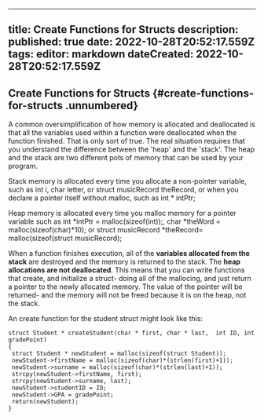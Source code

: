 
---
title: Create Functions for Structs
description: 
published: true
date: 2022-10-28T20:52:17.559Z
tags: 
editor: markdown
dateCreated: 2022-10-28T20:52:17.559Z
---

## Create Functions for Structs {#create-functions-for-structs .unnumbered}

A common oversimplification of how memory is allocated and deallocated
is that all the variables used within a function were deallocated when
the function finished. That is only sort of true. The real situation
requires that you understand the difference between the 'heap' and the
'stack'. The heap and the stack are two different pots of memory that
can be used by your program.

Stack memory is allocated every time you allocate a non-pointer
variable, such as int i, char letter, or struct musicRecord theRecord,
or when you declare a pointer itself without malloc, such as int \*
intPtr;

Heap memory is allocated every time you malloc memory for a pointer
variable such as int \*intPtr = malloc(sizeof(int));, char \*theWord =
malloc(sizeof(char)\*10); or struct musicRecord \*theRecord=
malloc(sizeof(struct musicRecord);

When a function finishes execution, all of the **variables allocated
from the stack** are destroyed and the memory is returned to the stack.
The **heap allocations are not deallocated**. This means that you can
write functions that create, and initialize a struct- doing all of the
mallocing, and just return a pointer to the newly allocated memory. The
value of the pointer will be returned- and the memory will not be freed
because it is on the heap, not the stack.

An create function for the student struct might look like this:


    struct Student * createStudent(char * first, char * last,  int ID, int gradePoint)
    {
     struct Student * newStudent = malloc(sizeof(struct Student));
     newStudent->firstName = malloc(sizeof(char)*(strlen(first)+1));
     newStudent->surname = malloc(sizeof(char)*(strlen(last)+1));
     strcpy(newStudent->firstName, first);
     strcpy(newStudent->surname, last);
     newStudent->studentID = ID;
     newStudent->GPA = gradePoint;
     return(newStudent);
    }
